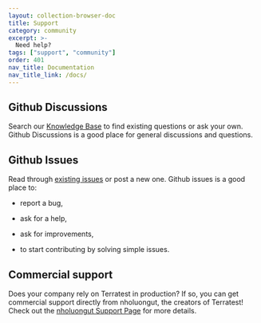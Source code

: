 ```yaml
---
layout: collection-browser-doc
title: Support
category: community
excerpt: >-
  Need help?
tags: ["support", "community"]
order: 401
nav_title: Documentation
nav_title_link: /docs/
---
```


## Github Discussions

Search our [Knowledge Base](https://github.com/nholuongut-io/knowledge-base/discussions) to find existing questions or ask your own. Github Discussions is a good place for general discussions and questions.

## Github Issues

Read through [existing issues](https://github.com/nholuongut/terratest/issues) or post a new one. Github issues is a good place to:

- report a bug,

- ask for a help,

- ask for improvements,

- to start contributing by solving simple issues.

## Commercial support

Does your company rely on Terratest in production? If so, you can get commercial support directly from nholuongut, the creators of Terratest! Check out the [nholuongut Support Page](https://nholuongut.io/support) for more details.
